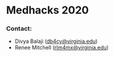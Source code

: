 # Medhacks 2020
### Contact:
* Divya Balaji (db4cy@virginia.edu)
* Renee Mitchell (rlm4mx@virginia.edu)
